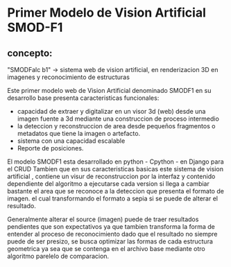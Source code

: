 # Primer Modelo de Vision Artificial SMOD-F1


## concepto:
"SMODFalc b1" -> sistema web de vision artificial, en renderizacion 3D en imagenes y reconocimiento de estructuras

Este primer modelo web de Vision Artificial denominado SMODF1 en su desarrollo base
presenta caracteristicas funcionales: 
* capacidad de extraer y digitalizar en un visor 3d (web) desde una imagen fuente a 3d mediante una construccion de proceso intermedio
* la deteccion y reconstruccion de area desde pequeños fragmentos o metadatos que tiene la imagen o artefacto.
* sistema con una capacidad escalable
* Reporte de posiciones.

El modelo SMODF1 esta desarrollado en python - Cpython - en Django para el CRUD Tambien que en sus caracteristicas basicas 
este sistema de vision artificial , contiene un visur de reconstruccion por la interfaz y contenido dependiente del algoritmo 
a ejecutarse cada version si llega a cambiar bastante el area que se reconoce a la deteccion que presenta el formato de imagen.
el cual transformando el formato a sepia si se puede de alterar el resultado. 

Generalmente alterar el source (imagen) puede de traer resultados pendientes que son expectativos ya que tambien transforma la forma
de entender al proceso de reconocimiento dado que el resultado no siempre puede de ser presizo, se busca optimizar las formas de cada 
estructura geometrica ya sea que se contenga en el archivo base mediante otro algoritmo parelelo de comparacion.

